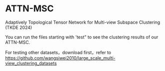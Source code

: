 # ATTN-MSC
Adaptively Topological Tensor Network for Multi-view Subspace Clustering  (TKDE 2024)



You can run the files starting with 'test" to see the clustering results of our ATTN-MSC.



For testing other datasets，download first，refer to https://github.com/wangsiwei2010/large_scale_multi-view_clustering_datasets
